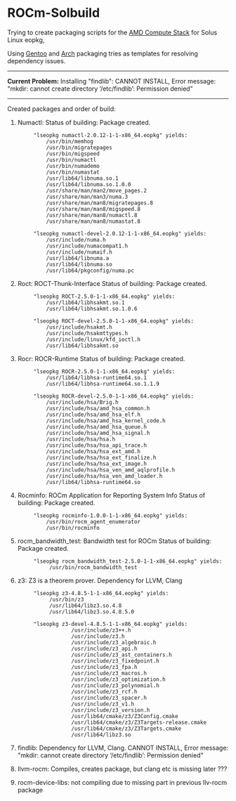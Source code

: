 # ROCm-Solbuild
Trying to create packaging scripts for the [AMD Compute Stack](https://github.com/RadeonOpenCompute/ROCm) for Solus Linux eopkg,

Using [Gentoo](https://github.com/justxi/rocm) and [Arch](https://aur.archlinux.org/packages/?K=farnoy&SeB=m) packaging tries as templates for resolving dependency issues.

---------------
**Current Problem:** Installing "findlib":
CANNOT INSTALL, Error message: "mkdir: cannot create directory ‘/etc/findlib’: Permission denied"

---------------
Created packages and order of build:

1) Numactl: Status of building: Package created.

            "lseopkg numactl-2.0.12-1-1-x86_64.eopkg" yields:
                /usr/bin/memhog
                /usr/bin/migratepages
                /usr/bin/migspeed
                /usr/bin/numactl
                /usr/bin/numademo
                /usr/bin/numastat
                /usr/lib64/libnuma.so.1
                /usr/lib64/libnuma.so.1.0.0
                /usr/share/man/man2/move_pages.2
                /usr/share/man/man3/numa.3
                /usr/share/man/man8/migratepages.8
                /usr/share/man/man8/migspeed.8
                /usr/share/man/man8/numactl.8
                /usr/share/man/man8/numastat.8
                
            "lseopkg numactl-devel-2.0.12-1-1-x86_64.eopkg" yields: 
                /usr/include/numa.h
                /usr/include/numacompat1.h
                /usr/include/numaif.h
                /usr/lib64/libnuma.a
                /usr/lib64/libnuma.so
                /usr/lib64/pkgconfig/numa.pc
            
2) Roct:    ROCT-Thunk-Interface
            Status of building: Package created.
         
            "lseopkg ROCT-2.5.0-1-1-x86_64.eopkg" yields: 
                /usr/lib64/libhsakmt.so.1
                /usr/lib64/libhsakmt.so.1.0.6
                
            "lseopkg ROCT-devel-2.5.0-1-1-x86_64.eopkg" yields:
                /usr/include/hsakmt.h
                /usr/include/hsakmttypes.h
                /usr/include/linux/kfd_ioctl.h
                /usr/lib64/libhsakmt.so
                
3) Rocr:    ROCR-Runtime
            Status of building: Package created.
                
            "lseopkg ROCR-2.5.0-1-1-x86_64.eopkg" yields: 
                /usr/lib64/libhsa-runtime64.so.1
                /usr/lib64/libhsa-runtime64.so.1.1.9
                
            "lseopkg ROCR-devel-2.5.0-1-1-x86_64.eopkg" yields:
                /usr/include/hsa/Brig.h
                /usr/include/hsa/amd_hsa_common.h
                /usr/include/hsa/amd_hsa_elf.h
                /usr/include/hsa/amd_hsa_kernel_code.h
                /usr/include/hsa/amd_hsa_queue.h
                /usr/include/hsa/amd_hsa_signal.h
                /usr/include/hsa/hsa.h
                /usr/include/hsa/hsa_api_trace.h
                /usr/include/hsa/hsa_ext_amd.h
                /usr/include/hsa/hsa_ext_finalize.h
                /usr/include/hsa/hsa_ext_image.h
                /usr/include/hsa/hsa_ven_amd_aqlprofile.h
                /usr/include/hsa/hsa_ven_amd_loader.h
                /usr/lib64/libhsa-runtime64.so

4) Rocminfo:    ROCm Application for Reporting System Info 
                Status of building: Package created.
                
            "lseopkg rocminfo-1.0.0-1-1-x86_64.eopkg" yields: 
                /usr/bin/rocm_agent_enumerator
                /usr/bin/rocminfo
                
5) rocm_bandwidth_test: Bandwidth test for ROCm 
                        Status of building: Package created.
                        
            "lseopkg rocm_bandwidth_test-2.5.0-1-1-x86_64.eopkg" yields:
                 /usr/bin/rocm_bandwidth_test
                 
6) z3: Z3 is a theorem prover. Dependency for LLVM, Clang
         
            "lseopkg z3-4.8.5-1-1-x86_64.eopkg" yields:
                 /usr/bin/z3
                 /usr/lib64/libz3.so.4.8
                 /usr/lib64/libz3.so.4.8.5.0
                 
            "lseopkg z3-devel-4.8.5-1-1-x86_64.eopkg" yields: 
                        /usr/include/z3++.h
                        /usr/include/z3.h
                        /usr/include/z3_algebraic.h
                        /usr/include/z3_api.h
                        /usr/include/z3_ast_containers.h
                        /usr/include/z3_fixedpoint.h
                        /usr/include/z3_fpa.h
                        /usr/include/z3_macros.h
                        /usr/include/z3_optimization.h
                        /usr/include/z3_polynomial.h
                        /usr/include/z3_rcf.h
                        /usr/include/z3_spacer.h
                        /usr/include/z3_v1.h
                        /usr/include/z3_version.h
                        /usr/lib64/cmake/z3/Z3Config.cmake
                        /usr/lib64/cmake/z3/Z3Targets-release.cmake
                        /usr/lib64/cmake/z3/Z3Targets.cmake
                        /usr/lib64/libz3.so

7) findlib: Dependency for LLVM, Clang.
            CANNOT INSTALL, Error message: "mkdir: cannot create directory ‘/etc/findlib’: Permission denied"
            
8) llvm-rocm: Compiles, creates package, but clang etc is missing later ???
9) rocm-device-libs: not compiling due to missing part in previous llv-rocm package
         

